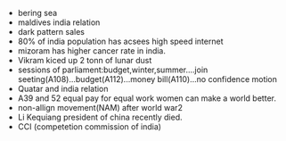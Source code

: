 * bering sea
* maldives india relation
* dark pattern sales
* 80% of india population has acsees high speed internet
* mizoram has higher cancer rate in india.
* Vikram kiced up 2 tonn  of lunar dust
* sessions of parliament:budget,winter,summer....join seeting(A108)...budget(A112)...money bill(A110)...no confidence motion
* Quatar and india relation
* A39 and 52 equal pay for equal work women can make a world better.
* non-allign movement(NAM) after world war2
* Li Kequiang president of china recently died.
* CCI (competetion commission of india)
